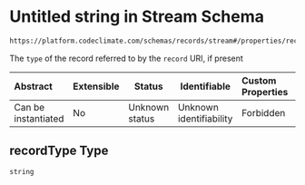 # Untitled string in Stream Schema

```txt
https://platform.codeclimate.com/schemas/records/stream#/properties/recordType
```

The `type` of the record referred to by the `record` URI, if present


| Abstract            | Extensible | Status         | Identifiable            | Custom Properties | Additional Properties | Access Restrictions | Defined In                                                        |
| :------------------ | ---------- | -------------- | ----------------------- | :---------------- | --------------------- | ------------------- | ----------------------------------------------------------------- |
| Can be instantiated | No         | Unknown status | Unknown identifiability | Forbidden         | Allowed               | none                | [stream.schema.json\*](stream.schema.json "open original schema") |

## recordType Type

`string`
